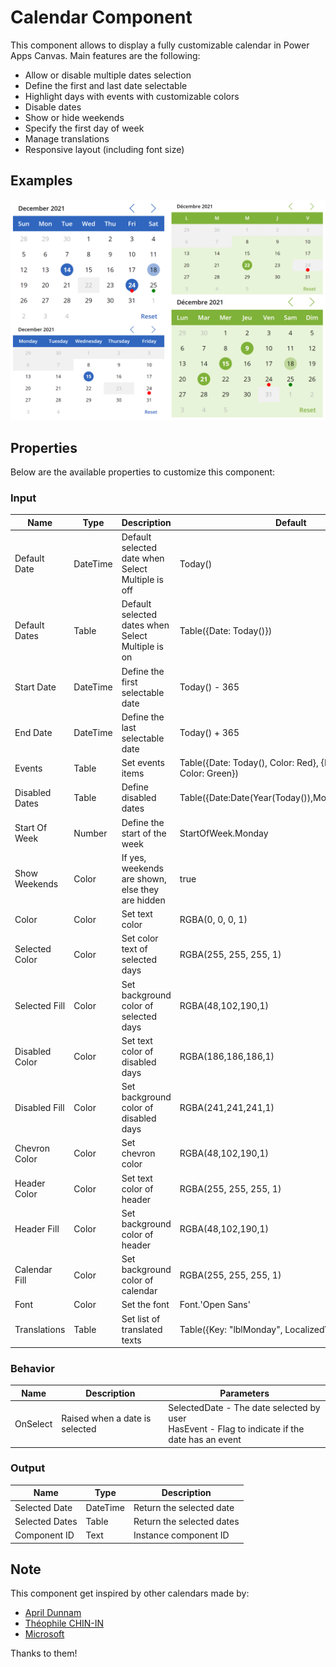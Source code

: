 # Calendar Component
This component allows to display a fully customizable calendar in Power Apps Canvas.
Main features are the following:
- Allow or disable multiple dates selection
- Define the first and last date selectable
- Highlight days with events with customizable colors
- Disable dates
- Show or hide weekends
- Specify the first day of week
- Manage translations
- Responsive layout (including font size)

## Examples
![image](Assets/Calendar-Preview.png)

## Properties
Below are the available properties to customize this component:

### Input
| Name | Type | Description | Default |
|---|---|---|---|
|Default Date | DateTime | Default selected date when Select Multiple is off | Today() |
|Default Dates | Table | Default selected dates when Select Multiple is on | Table({Date: Today()}) |
|Start Date | DateTime | Define the first selectable date | Today() - 365 |
|End Date | DateTime | Define the last selectable date | Today() + 365 |
|Events | Table | Set events items | Table({Date: Today(), Color: Red}, {Date: Today()+1, Color: Green}) |
|Disabled Dates | Table | Define disabled dates | Table({Date:Date(Year(Today()),Month(Today()),25)}) |
|Start Of Week | Number | Define the start of the week | StartOfWeek.Monday |
|Show Weekends | Color | If yes, weekends are shown, else they are hidden | true |
|Color | Color | Set text color | RGBA(0, 0, 0, 1) |
|Selected Color | Color | Set color text of selected days | RGBA(255, 255, 255, 1) |
|Selected Fill | Color | Set background color of selected days | RGBA(48,102,190,1) |
|Disabled Color | Color | Set text color of disabled days | RGBA(186,186,186,1) |
|Disabled Fill | Color | Set background color of disabled days | RGBA(241,241,241,1) |
|Chevron Color | Color | Set chevron color | RGBA(48,102,190,1) |
|Header Color | Color | Set text color of header | RGBA(255, 255, 255, 1) |
|Header Fill | Color | Set background color of header | RGBA(48,102,190,1) |
|Calendar Fill | Color | Set background color of calendar | RGBA(255, 255, 255, 1) |
|Font | Color | Set the font | Font.'Open Sans' |
|Translations | Table | Set list of translated texts | Table({Key: "lblMonday", LocalizedValue: "Mon"}, ...) |

### Behavior
| Name  | Description | Parameters |
|---|---|---|
|OnSelect| Raised when a date is selected | SelectedDate - The date selected by user<br/>HasEvent - Flag to indicate if the date has an event |

### Output
| Name | Type | Description |
|---|---|---|
|Selected Date | DateTime | Return the selected date |
|Selected Dates | Table | Return the selected dates |
|Component ID | Text | Instance component ID |

## Note
This component get inspired by other calendars made by:
* [April Dunnam](https://twitter.com/aprildunnam)
* [Théophile CHIN-IN](https://twitter.com/tchinnin)
* [Microsoft](https://powerapps.microsoft.com/fr-fr/blog/powerapps-ten-reusable-components/)

Thanks to them!